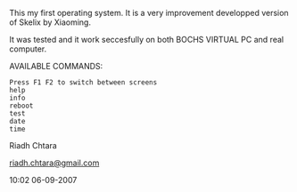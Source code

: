 This my first operating system. It is a very improvement developped version of  Skelix by Xiaoming.

It was tested and it work seccesfully on both BOCHS VIRTUAL PC and real computer.

AVAILABLE COMMANDS:



	Press F1 F2 to switch between screens	
	help
	info
	reboot	
	test	
	date	
	time	
Riadh Chtara

riadh.chtara@gmail.com

10:02 06-09-2007


